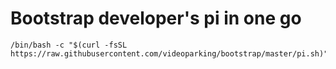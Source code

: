 # Bootstrap developer's pi in one go

```
/bin/bash -c "$(curl -fsSL https://raw.githubusercontent.com/videoparking/bootstrap/master/pi.sh)" 
```
